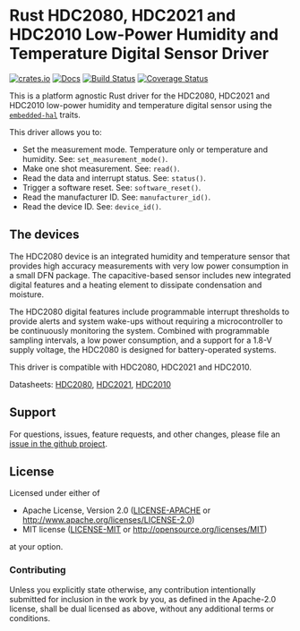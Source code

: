 # Rust HDC2080, HDC2021 and HDC2010 Low-Power Humidity and Temperature Digital Sensor Driver

[![crates.io](https://img.shields.io/crates/v/hdc20xx.svg)](https://crates.io/crates/hdc20xx)
[![Docs](https://docs.rs/hdc20xx/badge.svg)](https://docs.rs/hdc20xx)
[![Build Status](https://travis-ci.com/eldruin/hdc20xx-rs.svg?branch=master)](https://travis-ci.com/eldruin/hdc20xx-rs)
[![Coverage Status](https://coveralls.io/repos/github/eldruin/hdc20xx-rs/badge.svg?branch=master)](https://coveralls.io/github/eldruin/hdc20xx-rs?branch=master)

This is a platform agnostic Rust driver for the HDC2080, HDC2021 and HDC2010
low-power humidity and temperature digital sensor using the [`embedded-hal`]
traits.

This driver allows you to:
- Set the measurement mode. Temperature only or temperature and humidity. See: `set_measurement_mode()`.
- Make one shot measurement. See: `read()`.
- Read the data and interrupt status. See: `status()`.
- Trigger a software reset. See: `software_reset()`.
- Read the manufacturer ID. See: `manufacturer_id()`.
- Read the device ID. See: `device_id()`.

<!-- TODO
[Introductory blog post]()
-->

## The devices

The HDC2080 device is an integrated humidity and temperature sensor that
provides high accuracy measurements with very low power consumption in a
small DFN package. The capacitive-based sensor includes new integrated
digital features and a heating element to dissipate condensation and moisture.

The HDC2080 digital features include programmable interrupt thresholds to
provide alerts and system wake-ups without requiring a microcontroller to
be continuously monitoring the system. Combined with programmable sampling
intervals, a low power consumption, and a support for a 1.8-V supply voltage,
the HDC2080 is designed for battery-operated systems.

This driver is compatible with HDC2080, HDC2021 and HDC2010.

Datasheets: [HDC2080](https://www.ti.com/lit/ds/symlink/hdc2080.pdf), [HDC2021](https://www.ti.com/lit/ds/symlink/hdc2021.pdf), [HDC2010](https://www.ti.com/lit/ds/symlink/hdc2010.pdf)

<!-- TODO
## Usage

To use this driver, import this crate and an `embedded_hal` implementation,
then instantiate the device.

Please find additional examples using hardware in this repository: [driver-examples]

[driver-examples]: https://github.com/eldruin/driver-examples

```rust
```
-->
## Support

For questions, issues, feature requests, and other changes, please file an
[issue in the github project](https://github.com/eldruin/hdc20xx-rs/issues).

## License

Licensed under either of

 * Apache License, Version 2.0 ([LICENSE-APACHE](LICENSE-APACHE) or
   http://www.apache.org/licenses/LICENSE-2.0)
 * MIT license ([LICENSE-MIT](LICENSE-MIT) or
   http://opensource.org/licenses/MIT)

at your option.

### Contributing

Unless you explicitly state otherwise, any contribution intentionally submitted
for inclusion in the work by you, as defined in the Apache-2.0 license, shall
be dual licensed as above, without any additional terms or conditions.

[`embedded-hal`]: https://github.com/rust-embedded/embedded-hal
